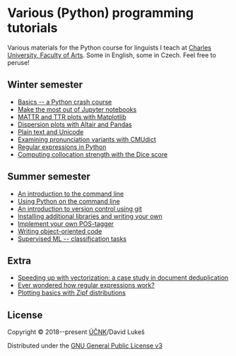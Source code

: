 Various (Python) programming tutorials
======================================

Various materials for the Python course for linguists I teach at [Charles
University, Faculty of Arts][cufa]. Some in English, some in Czech. Feel free
to peruse!

Winter semester
---------------

- [Basics -- a Python crash course](python_crash_course.ipynb)
- [Make the most out of Jupyter notebooks](jupyter_magic.ipynb)
- [MATTR and TTR plots with Matplotlib](ttr_plots.ipynb)
- [Dispersion plots with Altair and Pandas](dispersion_plots.ipynb)
- [Plain text and Unicode](unicode.ipynb)
- [Examining pronunciation variants with CMUdict](cmudict.ipynb)
- [Regular expressions in Python](regex.ipynb)
- [Computing collocation strength with the Dice score](collocations.ipynb)

Summer semester
---------------

- [An introduction to the command line](command_line_intro.md)
- [Using Python on the command line](python_on_the_cli.md)
- [An introduction to version control using git](git.md)
- [Installing additional libraries and writing your own](libraries.md)
- [Implement your own POS-tagger](pos_tagging.ipynb)
- [Writing object-oriented code](object_oriented.ipynb)
- [Supervised ML -- classification tasks](classification.ipynb)

Extra
-----

- [Speeding up with vectorization: a case study in document
  deduplication](deduplicate_vectorized.ipynb)
- [Ever wondered how regular expressions work?](diy_regex.ipynb)
- [Plotting basics with Zipf distributions](zipf_plots.ipynb)

License
-------

Copyright © 2018--present [ÚČNK][cnc]/David Lukeš

Distributed under the [GNU General Public License v3][gplv3]

[cnc]: http://korpus.cz
[gplv3]: http://www.gnu.org/licenses/gpl-3.0.en.html
[cufa]: https://www.ff.cuni.cz/
